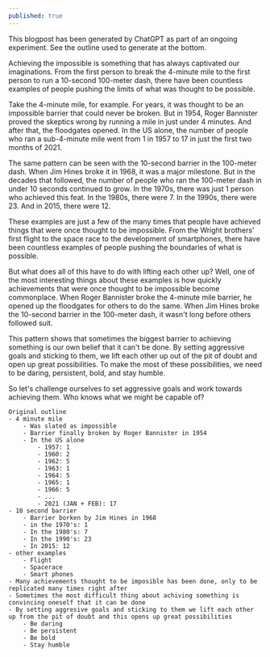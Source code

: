 ```yaml
---
published: true
---
```

This blogpost has been generated by ChatGPT as part of an ongoing experiment. See the outline used to generate at the bottom.

Achieving the impossible is something that has always captivated our imaginations. From the first person to break the 4-minute mile to the first person to run a 10-second 100-meter dash, there have been countless examples of people pushing the limits of what was thought to be possible.

Take the 4-minute mile, for example. For years, it was thought to be an impossible barrier that could never be broken. But in 1954, Roger Bannister proved the skeptics wrong by running a mile in just under 4 minutes. And after that, the floodgates opened. In the US alone, the number of people who ran a sub-4-minute mile went from 1 in 1957 to 17 in just the first two months of 2021.

The same pattern can be seen with the 10-second barrier in the 100-meter dash. When Jim Hines broke it in 1968, it was a major milestone. But in the decades that followed, the number of people who ran the 100-meter dash in under 10 seconds continued to grow. In the 1970s, there was just 1 person who achieved this feat. In the 1980s, there were 7. In the 1990s, there were 23. And in 2015, there were 12.

These examples are just a few of the many times that people have achieved things that were once thought to be impossible. From the Wright brothers' first flight to the space race to the development of smartphones, there have been countless examples of people pushing the boundaries of what is possible.

But what does all of this have to do with lifting each other up? Well, one of the most interesting things about these examples is how quickly achievements that were once thought to be impossible become commonplace. When Roger Bannister broke the 4-minute mile barrier, he opened up the floodgates for others to do the same. When Jim Hines broke the 10-second barrier in the 100-meter dash, it wasn't long before others followed suit.

This pattern shows that sometimes the biggest barrier to achieving something is our own belief that it can't be done. By setting aggressive goals and sticking to them, we lift each other up out of the pit of doubt and open up great possibilities. To make the most of these possibilities, we need to be daring, persistent, bold, and stay humble.

So let's challenge ourselves to set aggressive goals and work towards achieving them. Who knows what we might be capable of?

```
Original outline
- 4 minute mile
    - Was slated as impossible
    - Barrier finally broken by Roger Bannister in 1954
    - In the US alone
        - 1957: 1
        - 1960: 2
        - 1962: 5
        - 1963: 1
        - 1964: 5
        - 1965: 1
        - 1966: 5
        - ...
        - 2021 (JAN + FEB): 17
- 10 second barrier
    - Barrier borken by Jim Hines in 1968
    - in the 1970's: 1
    - In the 1980's: 7
    - In the 1990's: 23
    - In 2015: 12
- other examples
    - Flight
    - Spacerace
    - Smart phones
- Many achievements thought to be imposible has been done, only to be replicated many times right after
- Sometimes the most difficult thing about achiving something is convincing oneself that it can be done
- By setting aggresive goals and sticking to them we lift each other up from the pit of doubt and this opens up great possibilities
    - Be daring
    - Be persistent
    - Be bold
    - Stay humble

```
